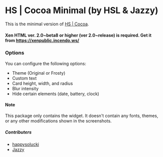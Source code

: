 # HS | Cocoa Minimal (by HSL & Jazzy)

This is the minimal version of [HS | Cocoa](https://alo.works/depiction/web/works.alo.xen.cocoa.html).

#### Xen HTML ver. 2.0~beta8 or higher (ver 2.0~release) is required. Get it from https://xenpublic.incendo.ws/


### **Options**

You can configure the following options:

- Theme (Original or Frosty)
- Custom text
- Card height, width, and radius
- Blur intensity
- Hide certain elements (date, battery, clock)



#### Note
This package only contains the widget. It doesn't contain any fonts, themes, or any other modifications shown in the screenshots.

##### Contributers
- [happysolucki](https://twitter.com/happysolucki)
- [Jazzy](https://twitter.com/jminnie_)